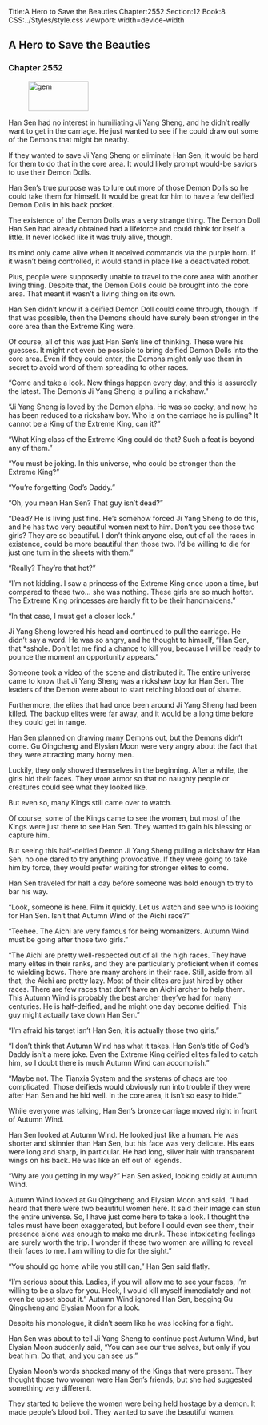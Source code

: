 Title:A Hero to Save the Beauties 
Chapter:2552 
Section:12 
Book:8 
CSS:../Styles/style.css 
viewport: width=device-width
  
## A Hero to Save the Beauties
### Chapter 2552
  
<figure>
	<img src="../Images/gem.gif" alt="gem" id="gem" width="120" height="60" />
</figure>
  

  
Han Sen had no interest in humiliating Ji Yang Sheng, and he didn’t really want to get in the carriage. He just wanted to see if he could draw out some of the Demons that might be nearby.

If they wanted to save Ji Yang Sheng or eliminate Han Sen, it would be hard for them to do that in the core area. It would likely prompt would-be saviors to use their Demon Dolls.

Han Sen’s true purpose was to lure out more of those Demon Dolls so he could take them for himself. It would be great for him to have a few deified Demon Dolls in his back pocket.

The existence of the Demon Dolls was a very strange thing. The Demon Doll Han Sen had already obtained had a lifeforce and could think for itself a little. It never looked like it was truly alive, though.

Its mind only came alive when it received commands via the purple horn. If it wasn’t being controlled, it would stand in place like a deactivated robot.

Plus, people were supposedly unable to travel to the core area with another living thing. Despite that, the Demon Dolls could be brought into the core area. That meant it wasn’t a living thing on its own.

Han Sen didn’t know if a deified Demon Doll could come through, though. If that was possible, then the Demons should have surely been stronger in the core area than the Extreme King were.

Of course, all of this was just Han Sen’s line of thinking. These were his guesses. It might not even be possible to bring deified Demon Dolls into the core area. Even if they could enter, the Demons might only use them in secret to avoid word of them spreading to other races.

“Come and take a look. New things happen every day, and this is assuredly the latest. The Demon’s Ji Yang Sheng is pulling a rickshaw.”

“Ji Yang Sheng is loved by the Demon alpha. He was so cocky, and now, he has been reduced to a rickshaw boy. Who is on the carriage he is pulling? It cannot be a King of the Extreme King, can it?”

“What King class of the Extreme King could do that? Such a feat is beyond any of them.”

“You must be joking. In this universe, who could be stronger than the Extreme King?”

“You’re forgetting God’s Daddy.”

“Oh, you mean Han Sen? That guy isn’t dead?”

“Dead? He is living just fine. He’s somehow forced Ji Yang Sheng to do this, and he has two very beautiful women next to him. Don’t you see those two girls? They are so beautiful. I don’t think anyone else, out of all the races in existence, could be more beautiful than those two. I’d be willing to die for just one turn in the sheets with them.”

“Really? They’re that hot?”

“I’m not kidding. I saw a princess of the Extreme King once upon a time, but compared to these two… she was nothing. These girls are so much hotter. The Extreme King princesses are hardly fit to be their handmaidens.”

“In that case, I must get a closer look.”

Ji Yang Sheng lowered his head and continued to pull the carriage. He didn’t say a word. He was so angry, and he thought to himself, “Han Sen, that *sshole. Don’t let me find a chance to kill you, because I will be ready to pounce the moment an opportunity appears.”

Someone took a video of the scene and distributed it. The entire universe came to know that Ji Yang Sheng was a rickshaw boy for Han Sen. The leaders of the Demon were about to start retching blood out of shame.

Furthermore, the elites that had once been around Ji Yang Sheng had been killed. The backup elites were far away, and it would be a long time before they could get in range.

Han Sen planned on drawing many Demons out, but the Demons didn’t come. Gu Qingcheng and Elysian Moon were very angry about the fact that they were attracting many horny men.

Luckily, they only showed themselves in the beginning. After a while, the girls hid their faces. They wore armor so that no naughty people or creatures could see what they looked like.

But even so, many Kings still came over to watch.

Of course, some of the Kings came to see the women, but most of the Kings were just there to see Han Sen. They wanted to gain his blessing or capture him.

But seeing this half-deified Demon Ji Yang Sheng pulling a rickshaw for Han Sen, no one dared to try anything provocative. If they were going to take him by force, they would prefer waiting for stronger elites to come.

Han Sen traveled for half a day before someone was bold enough to try to bar his way.

“Look, someone is here. Film it quickly. Let us watch and see who is looking for Han Sen. Isn’t that Autumn Wind of the Aichi race?”

“Teehee. The Aichi are very famous for being womanizers. Autumn Wind must be going after those two girls.”

“The Aichi are pretty well-respected out of all the high races. They have many elites in their ranks, and they are particularly proficient when it comes to wielding bows. There are many archers in their race. Still, aside from all that, the Aichi are pretty lazy. Most of their elites are just hired by other races. There are few races that don’t have an Aichi archer to help them. This Autumn Wind is probably the best archer they’ve had for many centuries. He is half-deified, and he might one day become deified. This guy might actually take down Han Sen.”

“I’m afraid his target isn’t Han Sen; it is actually those two girls.”

“I don’t think that Autumn Wind has what it takes. Han Sen’s title of God’s Daddy isn’t a mere joke. Even the Extreme King deified elites failed to catch him, so I doubt there is much Autumn Wind can accomplish.”

“Maybe not. The Tianxia System and the systems of chaos are too complicated. Those deifieds would obviously run into trouble if they were after Han Sen and he hid well. In the core area, it isn’t so easy to hide.”

While everyone was talking, Han Sen’s bronze carriage moved right in front of Autumn Wind.

Han Sen looked at Autumn Wind. He looked just like a human. He was shorter and skinnier than Han Sen, but his face was very delicate. His ears were long and sharp, in particular. He had long, silver hair with transparent wings on his back. He was like an elf out of legends.

“Why are you getting in my way?” Han Sen asked, looking coldly at Autumn Wind.

Autumn Wind looked at Gu Qingcheng and Elysian Moon and said, “I had heard that there were two beautiful women here. It said their image can stun the entire universe. So, I have just come here to take a look. I thought the tales must have been exaggerated, but before I could even see them, their presence alone was enough to make me drunk. These intoxicating feelings are surely worth the trip. I wonder if these two women are willing to reveal their faces to me. I am willing to die for the sight.”

“You should go home while you still can,” Han Sen said flatly.

“I’m serious about this. Ladies, if you will allow me to see your faces, I’m willing to be a slave for you. Heck, I would kill myself immediately and not even be upset about it.” Autumn Wind ignored Han Sen, begging Gu Qingcheng and Elysian Moon for a look.

Despite his monologue, it didn’t seem like he was looking for a fight.

Han Sen was about to tell Ji Yang Sheng to continue past Autumn Wind, but Elysian Moon suddenly said, “You can see our true selves, but only if you beat him. Do that, and you can see us.”

Elysian Moon’s words shocked many of the Kings that were present. They thought those two women were Han Sen’s friends, but she had suggested something very different.

They started to believe the women were being held hostage by a demon. It made people’s blood boil. They wanted to save the beautiful women.